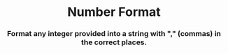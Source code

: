 <div align = 'center'>

# Number Format

</div>

<div align = 'center'>

<h3>Format any integer provided into a string with "," (commas) in the correct places.</h3>

</div>
